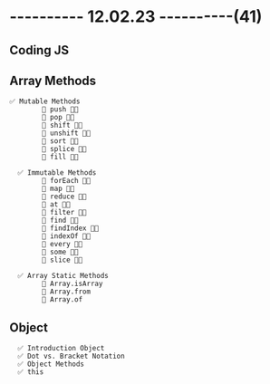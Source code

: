 # ---------- 12.02.23 ----------(41)

## Coding JS

## Array Methods

    ✅ Mutable Methods
            🔷 push 👍🏻
            🔷 pop 👍🏻
            🔷 shift 👍🏻
            🔷 unshift 👍🏻
            🔷 sort 👍🏻
            🔷 splice 👍🏻
            🔷 fill 👍🏻

      ✅ Immutable Methods
            🔷 forEach 👍🏻
            🔷 map 👍🏻
            🔷 reduce 👍🏻
            🔷 at 👍🏻
            🔷 filter 👍🏻
            🔷 find 👍🏻
            🔷 findIndex 👍🏻
            🔷 indexOf 👍🏻
            🔷 every 👍🏻
            🔷 some 👍🏻
            🔷 slice 👍🏻

      ✅ Array Static Methods
            🔷 Array.isArray
            🔷 Array.from
            🔷 Array.of

## Object

      ✅ Introduction Object
      ✅ Dot vs. Bracket Notation
      ✅ Object Methods
      ✅ this

